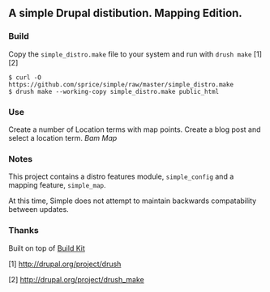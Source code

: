 ## A simple Drupal distibution. Mapping Edition.

### Build

Copy the `simple_distro.make` file to your system and run with `drush make` [1][2]

    $ curl -O https://github.com/sprice/simple/raw/master/simple_distro.make
    $ drush make --working-copy simple_distro.make public_html

### Use

Create a number of Location terms with map points. Create a blog post and select
a location term. *Bam* *Map*

### Notes

This project contains a distro features module, `simple_config` and a mapping feature,
`simple_map`.

At this time, Simple does not attempt to maintain backwards compatability
between updates.

### Thanks

Built on top of [Build Kit](http://drupal.org/project/buildkit)

[1] http://drupal.org/project/drush

[2] http://drupal.org/project/drush_make
